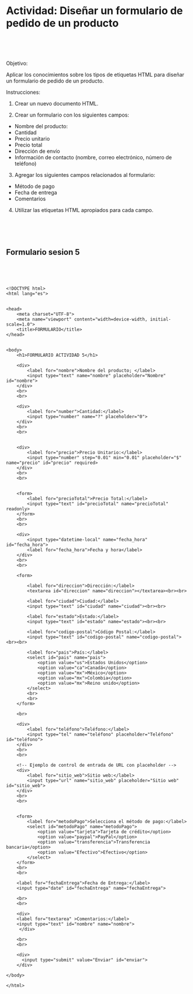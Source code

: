 # Actividad: Diseñar un formulario de pedido de un producto

<br>
<br>
<br>

Objetivo:

Aplicar los conocimientos sobre los tipos de etiquetas HTML para diseñar un formulario de pedido de un producto.

Instrucciones:

1. Crear un nuevo documento HTML.

2. Crear un formulario con los siguientes campos:
  * Nombre del producto:
  * Cantidad
  * Precio unitario
  * Precio total
  * Dirección de envío
  * Información de contacto (nombre, correo electrónico, número de teléfono)

3. Agregar los siguientes campos relacionados al 
   formulario:

  * Método de pago
  * Fecha de entrega
  * Comentarios

4. Utilizar las etiquetas HTML apropiados para cada campo.

<br>
<br>
<br>

## Formulario sesion 5
<br>
<br>



```

<!DOCTYPE html>
<html lang="es">


<head>
    <meta charset="UTF-8">
    <meta name="viewport" content="width=device-width, initial-scale=1.0">
    <title>FORMULARIO</title>
</head>


<body>
    <h1>FORMULARIO ACTIVIDAD 5</h1>

    <div>
        <label for="nombre">Nombre del producto; </label>
        <input type="text" name="nombre" placeholder="Nombre" id="nombre">
    </div>
    <br>
    <br>

    <div>
        <label for="number">Cantidad:</label>
        <input type="number" name="?" placeholder="0">
    </div>
    <br>
    <br>


    <div>
        <label for="precio">Precio Unitario:</label>
        <input type="number" step="0.01" min="0.01" placeholder="$" name="precio" id="precio" required>
    </div>
    <br>
    <br>


    <form>
        <label for="precioTotal">Precio Total:</label>
        <input type="text" id="precioTotal" name="precioTotal" readonly>
    </form>
    <br>
    <br>

    <div>
        <input type="datetime-local" name="fecha_hora" id="fecha_hora">
        <label for="fecha_hora">Fecha y hora</label>
    </div>
    <br>
    <br>

    <form>

        <label for="direccion">Dirección:</label>
        <textarea id="direccion" name="direccion"></textarea><br><br>

        <label for="ciudad">Ciudad:</label>
        <input type="text" id="ciudad" name="ciudad"><br><br>

        <label for="estado">Estado:</label>
        <input type="text" id="estado" name="estado"><br><br>

        <label for="codigo-postal">Código Postal:</label>
        <input type="text" id="codigo-postal" name="codigo-postal"><br><br>

        <label for="pais">País:</label>
        <select id="pais" name="pais">
            <option value="us">Estados Unidos</option>
            <option value="ca">Canadá</option>
            <option value="mx">México</option>
            <option value="mx">Colombia</option>
            <option value="mx">Reino unido</option>
        </select>
        <br>
        <br>
    </form>

    <br>

    <div>
        <label for="teléfono">Teléfono:</label>
        <input type="tel" name="teléfono" placeholder="Teléfono" id="teléfono">
    </div>
    <br>
    <br>

    <!-- Ejemplo de control de entrada de URL con placeholder -->
    <div>
        <label for="sitio_web">Sitio web:</label>
        <input type="url" name="sitio_web" placeholder="Sitio web" id="sitio_web">
    </div>
    <br>
    <br>


    <form>
        <label for="metodoPago">Selecciona el método de pago:</label>
        <select id="metodoPago" name="metodoPago">
            <option value="tarjeta">Tarjeta de crédito</option>
            <option value="paypal">PayPal</option>
            <option value="transferencia">Transferencia bancaria</option>
            <option value="Efectivo">Efectivo</option>
        </select>
    </form>
    <br>
    <br>

    <label for="fechaEntrega">Fecha de Entrega:</label>
    <input type="date" id="fechaEntrega" name="fechaEntrega">

    <br>
    <br>

    <div>
    <label for="textarea" >Comentarios:</label>
    <input type="text" id="nombre" name="nombre">
     </div>

    <br>
    <br>

    <div>
      <input type="submit" value="Enviar" id="enviar">
    </div>

</body>

</html>

```

